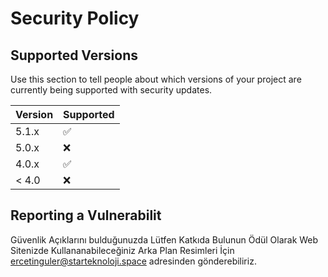 # Security Policy

## Supported Versions

Use this section to tell people about which versions of your project are
currently being supported with security updates.

| Version | Supported          |
| ------- | ------------------ |
| 5.1.x   | :white_check_mark: |
| 5.0.x   | :x:                |
| 4.0.x   | :white_check_mark: |
| < 4.0   | :x:                |

## Reporting a Vulnerabilit
Güvenlik Açıklarını bulduğunuzda Lütfen Katkıda Bulunun Ödül Olarak Web Sitenizde Kullananabileceğiniz Arka Plan Resimleri İçin ercetinguler@starteknoloji.space adresinden gönderebiliriz.
